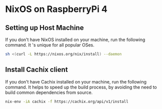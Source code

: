 # NixOS on RaspberryPi 4

## Setting up Host Machine

If you don't have NixOS installed on your machine, run the following command. It 's unique for all popular OSes.

```bash
sh <(curl -L https://nixos.org/nix/install) --daemon
```

## Install Cachix client

If you don't have Cachix installed on your machine, run the following command. It helps to speed up the build process, by avoiding the need to build common dependencies from source.

```bash
nix-env -iA cachix -f https://cachix.org/api/v1/install
```
